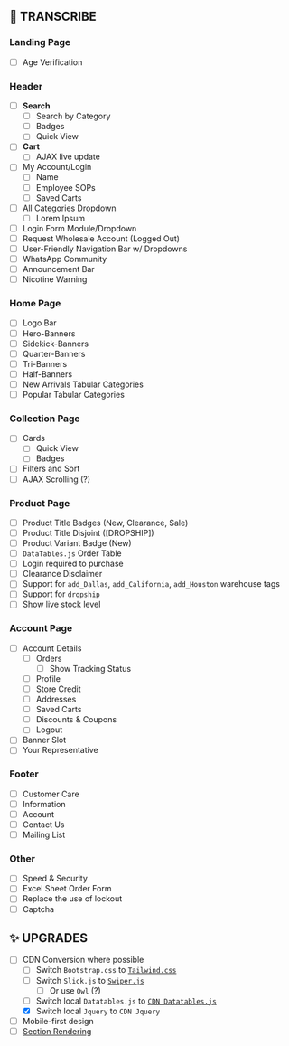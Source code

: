 ## 📌 TRANSCRIBE
### Landing Page
- [ ] Age Verification
### Header
- [ ] **Search**
  - [ ] Search by Category
  - [ ] Badges
  - [ ] Quick View
- [ ] **Cart**
  - [ ] AJAX live update
- [ ] My Account/Login
  - [ ] Name
  - [ ] Employee SOPs
  - [ ] Saved Carts
- [ ] All Categories Dropdown
  - [ ] Lorem Ipsum
- [ ] Login Form Module/Dropdown
- [ ] Request Wholesale Account (Logged Out)
- [ ] User-Friendly Navigation Bar w/ Dropdowns
- [ ] WhatsApp Community
- [ ] Announcement Bar
- [ ] Nicotine Warning
### Home Page
- [ ] Logo Bar
- [ ] Hero-Banners
- [ ] Sidekick-Banners
- [ ] Quarter-Banners
- [ ] Tri-Banners
- [ ] Half-Banners
- [ ] New Arrivals Tabular Categories
- [ ] Popular Tabular Categories
### Collection Page
- [ ] Cards
  - [ ] Quick View
  - [ ] Badges
- [ ] Filters and Sort
- [ ] AJAX Scrolling (?)
### Product Page
- [ ] Product Title Badges (New, Clearance, Sale)
- [ ] Product Title Disjoint ([DROPSHIP])
- [ ] Product Variant Badge (New)
- [ ] `DataTables.js` Order Table
- [ ] Login required to purchase
- [ ] Clearance Disclaimer
- [ ] Support for `add_Dallas`, `add_California`, `add_Houston` warehouse tags
- [ ] Support for `dropship`
- [ ] Show live stock level
### Account Page
- [ ] Account Details
  - [ ] Orders
    - [ ] Show Tracking Status
  - [ ] Profile
  - [ ] Store Credit
  - [ ] Addresses
  - [ ] Saved Carts
  - [ ] Discounts & Coupons
  - [ ] Logout
- [ ] Banner Slot
- [ ] Your Representative
### Footer
- [ ] Customer Care
- [ ] Information
- [ ] Account
- [ ] Contact Us
- [ ] Mailing List
### Other
- [ ] Speed & Security
- [ ] Excel Sheet Order Form
- [ ] Replace the use of lockout
- [ ] Captcha

## ✨ UPGRADES
- [ ] CDN Conversion where possible
  - [ ] Switch `Bootstrap.css` to [`Tailwind.css`](https://tailwindcss.com/docs/installation)
  - [ ] Switch `Slick.js` to [`Swiper.js`](https://swiperjs.com/get-started#use-swiper-from-cdn)
    - [ ] Or use `Owl` (?)
  - [ ] Switch local `Datatables.js` to [`CDN Datatables.js`](https://cdn.datatables.net)
  - [x] Switch local `Jquery` to `CDN Jquery`
- [ ] Mobile-first design
- [ ] [Section Rendering](https://community.shopify.com/c/online-store-and-theme/dynamically-loading-a-section-with-parameters/m-p/1405200)
